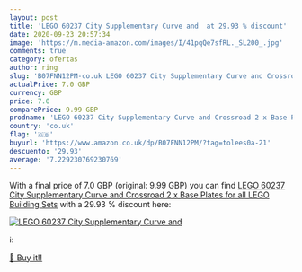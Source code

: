```yaml
---
layout: post
title: 'LEGO 60237 City Supplementary Curve and  at 29.93 % discount'
date: 2020-09-23 20:57:34
image: 'https://m.media-amazon.com/images/I/41pqQe7sfRL._SL200_.jpg'
comments: true
category: ofertas
author: ring
slug: 'B07FNN12PM-co.uk LEGO 60237 City Supplementary Curve and Crossroad 2 x Base Plates for all LEGO Building Sets'
actualPrice: 7.0 GBP
currency: GBP
price: 7.0
comparePrice: 9.99 GBP
prodname: 'LEGO 60237 City Supplementary Curve and Crossroad 2 x Base Plates for all LEGO Building Sets'
country: 'co.uk'
flag: '🇬🇧'
buyurl: 'https://www.amazon.co.uk/dp/B07FNN12PM/?tag=tolees0a-21'
descuento: '29.93'
average: '7.229230769230769'
---
```


With a final price of 7.0 GBP (original: 9.99 GBP) you can find [LEGO 60237 City Supplementary Curve and Crossroad 2 x Base Plates for all LEGO Building Sets](https://www.amazon.co.uk/dp/B07FNN12PM/?tag=tolees0a-21) with a  29.93 % discount here:

[![LEGO 60237 City Supplementary Curve and ](https://m.media-amazon.com/images/I/41pqQe7sfRL._SL200_.jpg)](https://www.amazon.co.uk/dp/B07FNN12PM/?tag=tolees0a-21)

ℹ️:


[🛒 Buy it!!](https://www.amazon.co.uk/dp/B07FNN12PM/?tag=tolees0a-21)
